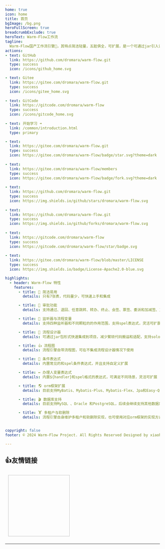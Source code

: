 ```yaml
---
home: true
icon: home
title: 首页
bgImage: /bg.png
heroFullScreen: true
breadcrumbExclude: true
heroText: Warm-Flow工作流
tagline:
  Warm-Flow国产工作流引擎🎉，其特点简洁轻量，五脏俱全，可扩展，是一个可通过jar引入设计器的工作流
actions:
- text: GitHub
  link: https://github.com/dromara/warm-flow.git
  type: success
  icon: /icons/github_home.svg

- text: Gitee
  link: https://gitee.com/dromara/warm-flow.git
  type: success
  icon: /icons/gitee_home.svg
  
- text: GitCode
  link: https://gitcode.com/dromara/warm-flow
  type: success
  icon: /icons/gitcode_home.svg
  
- text: 开始学习 ➜
  link: /common/introduction.html
  type: primary  

- text: 
  link: https://gitee.com/dromara/warm-flow.git
  type: success
  icon: https://gitee.com/dromara/warm-flow/badge/star.svg?theme=dark
  
- text:
  link: https://gitee.com/dromara/warm-flow/members
  type: success
  icon: https://gitee.com/dromara/warm-flow/badge/fork.svg?theme=dark
  
- text:
  link: https://github.com/dromara/warm-flow.git
  type: success
  icon: https://img.shields.io/github/stars/dromara/warm-flow.svg
  
- text:
  link: https://github.com/dromara/warm-flow.git
  type: success
  icon: https://img.shields.io/github/forks/dromara/warm-flow.svg
  
- text:
  link: https://gitcode.com/dromara/warm-flow
  type: success
  icon: https://gitcode.com/dromara/warm-flow/star/badge.svg
  
- text:
  link: https://gitee.com/dromara/warm-flow/blob/master/LICENSE
  type: success
  icon: https://img.shields.io/badge/License-Apache2.0-blue.svg

highlights:
  - header: Warm-Flow 特性
    features:
      - title: 🔅 简洁易用
        details: 只有7张表，代码量少，可快速上手和集成

      - title: 🤏 审批功能
        details: 支持通过、退回、任意跳转、转办、终止、会签、票签、委派和加减签、互斥和并行网关

      - title: 🦻 监听器与流程变量
        details: 支持四种监听器和不同颗粒的的作用范围，支持spel表达式，灵活可扩展，参数传递，动态权限

      - title: 💯 流程设计器
        details: 可通过jar包形式快速集成到项目，减少繁琐代码搬运和适配，支持solon和springboot

      - title: 👍 流程图
        details: 流程引擎自带流程图，可在不集成流程设计器情况下使用

      - title: 🔦 条件表达式
        details: 内置常见的和spel条件表达式，并且支持自定义扩展

      - title: ↔️ 办理人变量表达式
        details: 内置${handler}和spel格式的表达式，可满足不同场景，灵活可扩展

      - title: 🌎 orm框架扩展
        details: 目前支持MyBatis、Mybatis-Plus、Mybatis-Flex、Jpa和Easy-Query，后续会由社区提供其他支持，扩展方便

      - title: 🎬 数据库支持
        details: 目前支持MySQL 、Oracle 和PostgreSQL，后续会继续支持其他数据库或者国产数据库

      - title: 🏋 多租户与软删除
        details: 流程引擎自身维护多租户和软删除实现，也可使用对应orm框架的实现方式


copyright: false
footer: © 2024 Warm-Flow Project. All Rights Reserved Designed by xiaohua Member of Dromara <br>赣ICP备2021008655号-3

---
```


## **👍友情链接**

<style>
  .vp-feature-item:hover {
    background-color: var(--bg-color-secondary);
    box-shadow: 0 2px 12px 0 var(--card-shadow);
    transform: translate(-2px, -2px);
    transform: scale(1.05);
  }
    .links {
        display: flex;
        flex-wrap: wrap;
    }

    .links a {
        padding: 10px;
    }

    .links a img {
        width: 200px !important;
        height: 200px !important;
    }
    .vp-feature-item:hover {
    background-color: var(--bg-color-secondary);
    box-shadow: 0 2px 12px 0 var(--card-shadow);
    transform: translate(-2px, -2px);
    transform: scale(1.05);
  }

  .links {
    display: flex;
    flex-wrap: wrap;
  }

  .links a {
    padding: 10px;
  }

  .links a img {
    width: 200px !important;
    height: 200px !important;
  }

</style>

<div class="links">
    <a :href="item.href" target="_blank" v-for="item in projectList" :key="item.href">
      <img :src="item.src" :alt="item.alt" :title="item.title">
    </a>
</div>

<script>

export default {
    data() {
        return {
            projectList: [
              { href: "https://item.jd.com/13928958.html", src: "/yqlj/flowableHb.jpg", alt: "open-capacity-platform", title: "对flowable有兴趣的朋友可以购买贺波老师的书《深入flowable流程引擎》" },
              { href: "http://www.easy-query.com/easy-query-doc/", src: "/yqlj/easy-query.png", alt: "open-capacity-platform", title: "java下唯一一款同时支持强类型对象关系查询和强类型SQL语法查询的ORM,拥有对象模型筛选、隐式子查询、隐式join、显式子查询、显式join,支持Java/Kotlin" },
            ]
        }
    },
}
</script>

---
